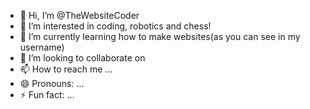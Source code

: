 - 👋 Hi, I’m @TheWebsiteCoder
- 👀 I’m interested in coding, robotics and chess!
- 🌱 I’m currently learning how to make websites(as you can see in my username)
- 💞️ I’m looking to collaborate on 
- 📫 How to reach me ...
- 😄 Pronouns: ...
- ⚡ Fun fact: ...

<!---
TheWebsiteCoder/TheWebsiteCoder is a ✨ special ✨ repository because its `README.md` (this file) appears on your GitHub profile.
You can click the Preview link to take a look at your changes.
--->
